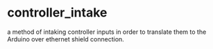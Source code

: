 # controller_intake
a method of intaking controller inputs in order to translate them to the Arduino over ethernet shield connection.
